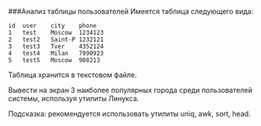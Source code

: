 ###Анализ таблицы пользователей
Имеется таблица следующего вида:
```
id	user	city	phone
1	test	Moscow	1234123
2	test2	Saint-P	1232121
3	test3	Tver	4352124
4	test4	Milan	7990923
5	test5	Moscow	908213
```
Таблица хранится в текстовом файле.

Вывести на экран 3 наиболее популярных города среди пользователей системы, используя утилиты Линукса.

Подсказка: рекомендуется использовать утилиты uniq, awk, sort, head.